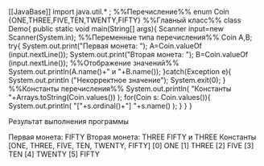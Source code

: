 [[JavaBase]]
import java.util.* ;
%%Перечисление%%
enum Coin {ONE,THREE,FIVE,TEN,TWENTY,FIFTY}
%%Главный класс%%
class Demo{
	public static void main(String[] args){
		Scanner input=new Scanner(System.in);
%%Переменные типа перечисления%%
		Coin A,B;
		try{
			System.out.print("Первая монета: ");
			A=Coin.valueOf
			(input.nextLine());
			System.out.print("Вторая монета: ");
			B=Coin.valueOf
			(input.nextLine());
%%Отображение значений%%
			System.out.println(A.name()+" и "+B.name());
		}catch(Exception e){
			System.out.println
			("Некорректное значение");
			System.exit(0);
		}
%%Константы перечисления%%
		System.out.println(
			"Константы "+Arrays.toString(Coin.values())
		);
		for(Coin s: Coin.values()){
			System.out.println(
				"["+s.ordinal()+"] "+s.name()
			);
		}
	}
}

Результат выполнения программы

Первая монета: FIFTY
Вторая монета: THREE
FIFTY и THREE
Константы [ONE, THREE, FIVE, TEN, TWENTY, FIFTY]
[0] ONE
[1] THREE
[2] FIVE
[3] TEN
[4] TWENTY
[5] FIFTY